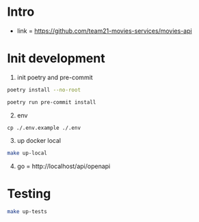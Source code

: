 # Intro

* link = https://github.com/team21-movies-services/movies-api

# Init development

1) init poetry and pre-commit
```bash
poetry install --no-root
```

```bash
poetry run pre-commit install
```

2) env
```
cp ./.env.example ./.env
```

3) up docker local
```bash
make up-local
```

4) go = http://localhost/api/openapi

# Testing
```bash
make up-tests
```
